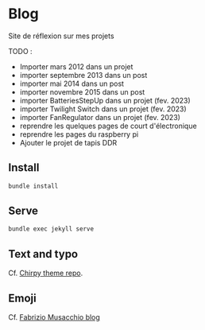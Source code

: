# Blog

Site de réflexion sur mes projets

TODO :

- Importer mars 2012 dans un projet
- importer septembre 2013 dans un post
- importer mai 2014 dans un post
- importer novembre 2015 dans un post
- importer BatteriesStepUp dans un projet (fev. 2023)
- importer Twilight Switch dans un projet (fev. 2023)
- importer FanRegulator dans un projet (fev. 2023)
- reprendre les quelques pages de court d'électronique
- reprendre les pages du raspberry pi
- Ajouter le projet de tapis DDR

## Install

```zsh
bundle install
```

## Serve

```zsh
bundle exec jekyll serve
```

## Text and typo

Cf. [Chirpy theme repo](https://github.com/cotes2020/jekyll-theme-chirpy/blob/master/_posts/2019-08-08-text-and-typography.md).

## Emoji

Cf. [Fabrizio Musacchio blog](https://www.fabriziomusacchio.com/blog/2021-08-16-emojis_for_Jekyll/#smileys--emotion)
